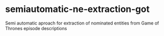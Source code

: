 # semiautomatic-ne-extraction-got
Semi automatic aproach for extraction of nominated entities from Game of Thrones episode descriptions
